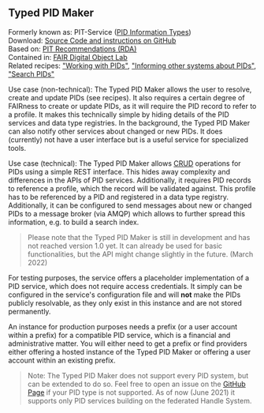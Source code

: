 ## Typed PID Maker

Formerly known as:
PIT-Service ([PID Information Types](https://rd-alliance.org/group/pid-information-types-wg/outcomes/pid-information-types)) \
Download:
[Source Code and instructions on GitHub](https://github.com/kit-data-manager/pit-service) \
Based on:
[PIT Recommendations (RDA)](https://rd-alliance.org/group/pid-information-types-wg/outcomes/pid-information-types) \
Contained in:
[FAIR Digital Object Lab](../appendix/appendix_fair-do-lab.md) \
Related recipes:
["Working with PIDs"](../pids/intro.md),
["Informing other systems about PIDs"](../pids/notify.md),
["Search PIDs"](../pids/search.md)

Use case (non-technical):
The Typed PID Maker allows the user to resolve, create and update PIDs (see recipes). It also requires a certain degree of FAIRness to create or update PIDs, as it will require the PID record to refer to a profile. It makes this technically simple by hiding details of the PID services and data type registries. In the background, the Typed PID Maker can also notify other services about changed or new PIDs. It does (currently) not have a user interface but is a useful service for specialized tools.

Use case (technical):
The Typed PID Maker allows [CRUD](https://de.wikipedia.org/wiki/CRUD) operations for PIDs using a simple REST interface. This hides away complexity and differences in the APIs of PID services. Additionally, it requires PID records to reference a profile, which the record will be validated against. This profile has to be referenced by a PID and registered in a data type registry. Additionally, it can be configured to send messages about new or changed PIDs to a message broker (via AMQP) which allows to further spread this information, e.g. to build a search index.

> Please note that the Typed PID Maker is still in development and has not reached version 1.0 yet. It can already be used for basic functionalities, but the API might change slightly in the future. (March 2022)

For testing purposes, the service offers a placeholder implementation of a PID service, which does not require access credentials. It simply can be configured in the service's configuration file and will **not** make the PIDs publicly resolvable, as they only exist in this instance and are not stored permanently.

An instance for production purposes needs a prefix (or a user account within a prefix) for a compatible PID service, which is a financial and administrative matter. You will either need to get a prefix or find providers either offering a hosted instance of the Typed PID Maker or offering a user account within an existing prefix.

> Note: The Typed PID Maker does not support every PID system, but can be extended to do so. Feel free to open an issue on the [GitHub Page](https://github.com/kit-data-manager/pit-service) if your PID type is not supported. As of now (June 2021) it supports only PID services building on the federated Handle System.
